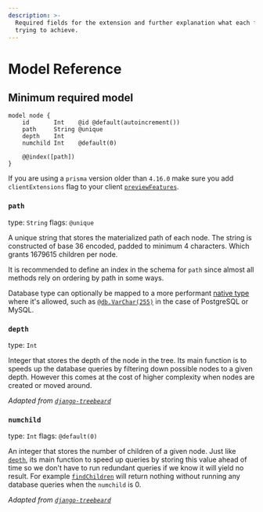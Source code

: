 ```yaml
---
description: >-
  Required fields for the extension and further explanation what each field is
  trying to achieve.
---
```


# Model Reference

## Minimum required model

```prisma
model node {
    id       Int    @id @default(autoincrement())
    path     String @unique
    depth    Int
    numchild Int    @default(0)

    @@index([path])
}
```

If you are using a `prisma` version older than `4.16.0` make sure you add `clientExtensions` flag to your client [`previewFeatures`](https://www.prisma.io/docs/concepts/components/preview-features/client-preview-features#enabling-a-prisma-client-preview-feature).

### `path`

type: `String` flags: `@unique`

A unique string that stores the materialized path of each node. The string is constructed of base 36 encoded, padded to minimum 4 characters. Which grants 1679615 children per node.

It is recommended to define an index in the schema for `path` since almost all methods rely on ordering by path in some ways.

Database type can optionally be mapped to a more performant [native type](https://www.prisma.io/docs/concepts/components/prisma-schema/data-model#native-types-mapping) where it's allowed, such as [`@db.VarChar(255)`](https://www.prisma.io/docs/reference/api-reference/prisma-schema-reference#postgresql) in the case of PostgreSQL or MySQL.

### `depth`

type: `Int`

Integer that stores the depth of the node in the tree. Its main function is to speeds up the database queries by filtering down possible nodes to a given depth. However this comes at the cost of higher complexity when nodes are created or moved around.

_Adapted from_ [_`django-treebeard`_](https://django-treebeard.readthedocs.io)

### `numchild`

type: `Int` flags: `@default(0)`

An integer that stores the number of children of a given node. Just like [`depth`](model-reference.md#depth), its main function to speed up queries by storing this value ahead of time so we don't have to run redundant queries if we know it will yield no result. For example [`findChildren`](client-api-reference.md#find-children) will return nothing without running any database queries when the `numchild` is 0.

_Adapted from_ [_`django-treebeard`_](https://django-treebeard.readthedocs.io)
